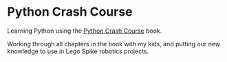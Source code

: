 # Python Crash Course

Learning Python using the [Python Crash Course](https://nostarch.com/python-crash-course-3rd-edition) book.

Working through all chapters in the book with my kids, and putting our new knowledge to use in Lego Spike robotics projects.